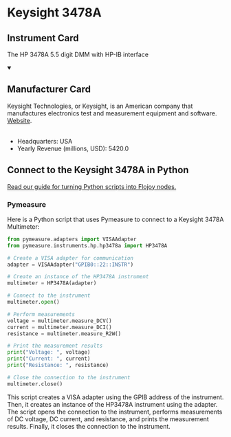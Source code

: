 
# Keysight 3478A

## Instrument Card

The HP 3478A 5.5 digit DMM with HP-IB interface

<details open>
<summary><h2>Manufacturer Card</h2></summary>
Keysight Technologies, or Keysight, is an American company that manufactures electronics test and measurement equipment and software. <a href=https://www.keysight.com/us/en/home.html>Website</a>.
<br></br>
<ul>
  <li>Headquarters: USA</li>
  <li>Yearly Revenue (millions, USD): 5420.0</li>
</ul>
</details>

## Connect to the Keysight 3478A in Python

[Read our guide for turning Python scripts into Flojoy nodes.](https://docs.flojoy.ai/custom-nodes/creating-custom-node/)


### Pymeasure

Here is a Python script that uses Pymeasure to connect to a Keysight 3478A Multimeter:

```python
from pymeasure.adapters import VISAAdapter
from pymeasure.instruments.hp.hp3478a import HP3478A

# Create a VISA adapter for communication
adapter = VISAAdapter("GPIB0::22::INSTR")

# Create an instance of the HP3478A instrument
multimeter = HP3478A(adapter)

# Connect to the instrument
multimeter.open()

# Perform measurements
voltage = multimeter.measure_DCV()
current = multimeter.measure_DCI()
resistance = multimeter.measure_R2W()

# Print the measurement results
print("Voltage: ", voltage)
print("Current: ", current)
print("Resistance: ", resistance)

# Close the connection to the instrument
multimeter.close()
```

This script creates a VISA adapter using the GPIB address of the instrument. Then, it creates an instance of the HP3478A instrument using the adapter. The script opens the connection to the instrument, performs measurements of DC voltage, DC current, and resistance, and prints the measurement results. Finally, it closes the connection to the instrument.

